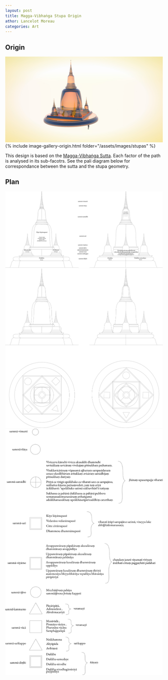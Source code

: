 ```yaml
---
layout: post
title: Magga-Vibhaṅga Stupa Origin
athor: Lancelot Moreau
categories: Art
---
```


## Origin

![sutpa1](/assets/images/stupaa.jpg)
{% include image-gallery-origin.html folder="/assets/images/stupas" %}

This design is based on the [Magga-Vibhaṅga Sutta](https://www.dhammatalks.org/suttas/SN/SN45_8.html). Each factor of the path is analysed in its sub-facotrs. See the pali diagram below for correspondance between the sutta and the stupa geometry.

## Plan 

![sutpa5](/assets/images/stupafront.png)
![sutpa6](/assets/images/stupatop.png)
![sutpa4](/assets/images/stupa2.png)
